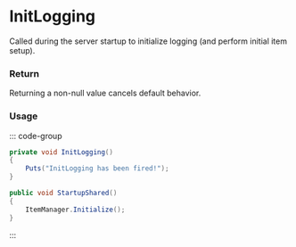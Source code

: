 # InitLogging
<Badge type="info" text="Server"/><Badge type="danger" text="Carbon Compatible"/><Badge type="warning" text="Oxide Compatible"/>
Called during the server startup to initialize logging (and perform initial item setup).

### Return
Returning a non-null value cancels default behavior.

### Usage
::: code-group
```csharp [Example]
private void InitLogging()
{
	Puts("InitLogging has been fired!");
}
```
```csharp [Source — Assembly-CSharp @ Bootstrap]
public void StartupShared()
{
	ItemManager.Initialize();
}

```
:::
